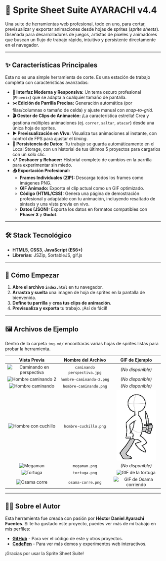# 🚀 Sprite Sheet Suite AYARACHI v4.4

<!-- Reemplaza la URL de arriba con una captura de pantalla atractiva de tu herramienta -->

Una suite de herramientas web profesional, todo en uno, para cortar, previsualizar y exportar animaciones desde hojas de sprites (*sprite sheets*). Diseñada para desarrolladores de juegos, artistas de píxeles y animadores que buscan un flujo de trabajo rápido, intuitivo y persistente directamente en el navegador.

---

## ✨ Características Principales

Esta no es una simple herramienta de corte. Es una estación de trabajo completa con características avanzadas:

*   **🎨 Interfaz Moderna y Responsiva:** Un tema oscuro profesional (`Phoenix`) que se adapta a cualquier tamaño de pantalla.
*   **✂️ Edición de Parrilla Precisa:** Generación automática (por filas/columnas o tamaño de celda) y ajuste manual con *snap-to-grid*.
*   **🎬 Gestor de Clips de Animación:** ¡La característica estrella! Crea y gestiona múltiples animaciones (ej. `correr`, `saltar`, `atacar`) desde una única hoja de sprites.
*   **▶️ Previsualización en Vivo:** Visualiza tus animaciones al instante, con control de FPS para ajustar el *timing*.
*   **💾 Persistencia de Datos:** Tu trabajo se guarda automáticamente en el Local Storage, con un historial de tus últimos 5 proyectos para cargarlos con un solo clic.
*   **↩️ Deshacer y Rehacer:** Historial completo de cambios en la parrilla para experimentar sin miedo.
*   **📤 Exportación Profesional:**
    *   **Frames Individuales (ZIP):** Descarga todos los frames como imágenes PNG.
    *   **GIF Animado:** Exporta el clip actual como un GIF optimizado.
    *   **Código (HTML/CSS):** Genera una página de demostración profesional y adaptable con tu animación, incluyendo resaltado de sintaxis y una vista previa en vivo.
    *   **Datos (JSON):** Exporta los datos en formatos compatibles con **Phaser 3** y **Godot**.

---

## 🛠️ Stack Tecnológico

*   **HTML5**, **CSS3**, **JavaScript (ES6+)**
*   **Librerías:** JSZip, SortableJS, gif.js

---

## 🚀 Cómo Empezar

1.  **Abre el archivo `index.html`** en tu navegador.
2.  **Arrastra y suelta** una imagen de hoja de sprites en la pantalla de bienvenida.
3.  **Define tu parrilla** y **crea tus clips de animación**.
4.  **Previsualiza y exporta** tu trabajo. ¡Así de fácil!

---

## 🖼️ Archivos de Ejemplo

Dentro de la carpeta `img-md/` encontrarás varias hojas de sprites listas para probar la herramienta.

| Vista Previa | Nombre del Archivo | GIF de Ejemplo |
| :---: | :---: | :---: |
| ![Caminando en perspectiva](https://raw.githubusercontent.com/HectorDanielAyarachiFuentes/Sprite-Sheet-Suite-v4.4-Dulce-/main/img-md/caminando%20perspectiva.jpg) | `caminando perspectiva.jpg` | *(No disponible)* |
| ![Hombre caminando 2](https://raw.githubusercontent.com/HectorDanielAyarachiFuentes/Sprite-Sheet-Suite-v4.4-Dulce-/main/img-md/hombre-caminando-2.png) | `hombre-caminando-2.png` | *(No disponible)* |
| ![Hombre caminando](https://raw.githubusercontent.com/HectorDanielAyarachiFuentes/Sprite-Sheet-Suite-v4.4-Dulce-/main/img-md/hombre-caminando.png) | `hombre-caminando.png` | *(No disponible)* |
| ![Hombre con cuchillo](https://raw.githubusercontent.com/HectorDanielAyarachiFuentes/Sprite-Sheet-Suite-v4.4-Dulce-/main/img-md/hombre-cuchillo.png) | `hombre-cuchillo.png` | ![GIF de la tortuga](https://github.com/HectorDanielAyarachiFuentes/Sprite-Sheet-Suite-v4.4-Dulce/blob/main/img-md/gifs/hombrecaminandocuchillo.gif?raw=true) |
| ![Megaman](https://raw.githubusercontent.com/HectorDanielAyarachiFuentes/Sprite-Sheet-Suite-v4.4-Dulce-/main/img-md/megaman.png) | `megaman.png` | *(No disponible)* |
| ![Tortuga](https://raw.githubusercontent.com/HectorDanielAyarachiFuentes/Sprite-Sheet-Suite-v4.4-Dulce-/main/img-md/tortuga.png) | `tortuga.png` | ![GIF de la tortuga](https://raw.githubusercontent.com/HectorDanielAyarachiFuentes/Sprite-Sheet-Suite-v4.4-Dulce-/main/img-md/gifs/tortuga.gif) |
| ![Osama corre](https://raw.githubusercontent.com/HectorDanielAyarachiFuentes/Sprite-Sheet-Suite-v4.4-Dulce-/main/img-md/osama-corre.png) | `osama-corre.png` | ![GIF de Osama corriendo](https://raw.githubusercontent.com/HectorDanielAyarachiFuentes/Sprite-Sheet-Suite-v4.4-Dulce-/main/img-md/gifs/osama.gif) |

---

## 👨‍💻 Sobre el Autor

Esta herramienta fue creada con pasión por **Héctor Daniel Ayarachi Fuentes**. Si te ha gustado este proyecto, puedes ver más de mi trabajo en mis perfiles:

*   **[GitHub](https://github.com/HectorDanielAyarachiFuentes)** - Para ver el código de este y otros proyectos.
*   **[CodePen](https://codepen.io/HectorDanielAyarachiFuentes)** - Para ver más demos y experimentos web interactivos.

¡Gracias por usar la Sprite Sheet Suite!
